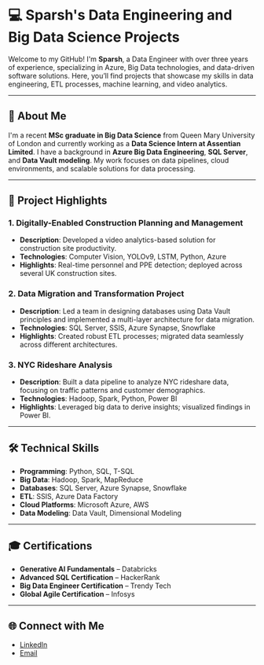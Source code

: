 # 💻 Sparsh's Data Engineering and Big Data Science Projects

Welcome to my GitHub! I'm **Sparsh**, a Data Engineer with over three years of experience, specializing in Azure, Big Data technologies, and data-driven software solutions. Here, you’ll find projects that showcase my skills in data engineering, ETL processes, machine learning, and video analytics.

---

## 📝 About Me

I'm a recent **MSc graduate in Big Data Science** from Queen Mary University of London and currently working as a **Data Science Intern at Assentian Limited**. I have a background in **Azure Big Data Engineering**, **SQL Server**, and **Data Vault modeling**. My work focuses on data pipelines, cloud environments, and scalable solutions for data processing.

---

## 📂 Project Highlights

### 1. **Digitally-Enabled Construction Planning and Management**
   - **Description**: Developed a video analytics-based solution for construction site productivity.
   - **Technologies**: Computer Vision, YOLOv9, LSTM, Python, Azure
   - **Highlights**: Real-time personnel and PPE detection; deployed across several UK construction sites.

### 2. **Data Migration and Transformation Project**
   - **Description**: Led a team in designing databases using Data Vault principles and implemented a multi-layer architecture for data migration.
   - **Technologies**: SQL Server, SSIS, Azure Synapse, Snowflake
   - **Highlights**: Created robust ETL processes; migrated data seamlessly across different architectures.

### 3. **NYC Rideshare Analysis**
   - **Description**: Built a data pipeline to analyze NYC rideshare data, focusing on traffic patterns and customer demographics.
   - **Technologies**: Hadoop, Spark, Python, Power BI
   - **Highlights**: Leveraged big data to derive insights; visualized findings in Power BI.

---

## 🛠️ Technical Skills

- **Programming**: Python, SQL, T-SQL
- **Big Data**: Hadoop, Spark, MapReduce
- **Databases**: SQL Server, Azure Synapse, Snowflake
- **ETL**: SSIS, Azure Data Factory
- **Cloud Platforms**: Microsoft Azure, AWS
- **Data Modeling**: Data Vault, Dimensional Modeling

---

## 🎓 Certifications

- **Generative AI Fundamentals** – Databricks
- **Advanced SQL Certification** – HackerRank
- **Big Data Engineer Certification** – Trendy Tech
- **Global Agile Certification** – Infosys

---

## 🌐 Connect with Me

- [LinkedIn](https://www.linkedin.com/in/sparsh)
- [Email](mailto:sparsh.edu9@gmail.com)

